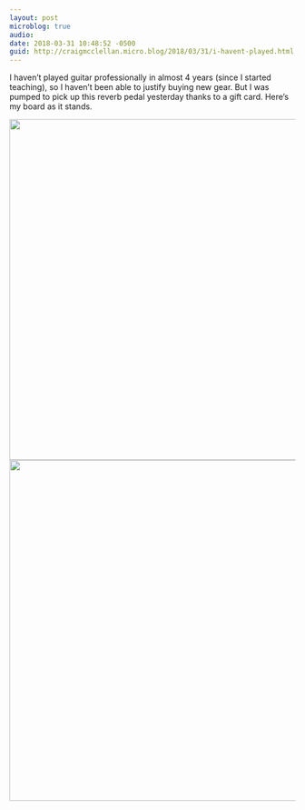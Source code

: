 ```yaml
---
layout: post
microblog: true
audio: 
date: 2018-03-31 10:48:52 -0500
guid: http://craigmcclellan.micro.blog/2018/03/31/i-havent-played.html
---
```

I haven’t played guitar professionally in almost 4 years (since I started teaching), so I haven’t been able to justify buying new gear. But I was pumped to pick up this reverb pedal yesterday thanks to a gift card. Here’s my board as it stands.

<img src="http://craigmcclellan.com/uploads/2018/2a7b02a89a.jpg" width="600" height="600" /><img src="http://craigmcclellan.com/uploads/2018/42f805bff3.jpg" width="600" height="600" />
